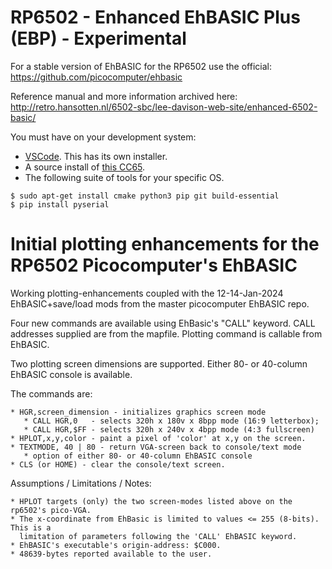 # RP6502 - Enhanced EhBASIC Plus (EBP) - Experimental

For a stable version of EhBASIC for the RP6502 use the official:
https://github.com/picocomputer/ehbasic

Reference manual and more information archived here:<br>
http://retro.hansotten.nl/6502-sbc/lee-davison-web-site/enhanced-6502-basic/

You must have on your development system:
 * [VSCode](https://code.visualstudio.com/). This has its own installer.
 * A source install of [this CC65](https://github.com/picocomputer/cc65).
 * The following suite of tools for your specific OS.
```
$ sudo apt-get install cmake python3 pip git build-essential
$ pip install pyserial
```

# Initial plotting enhancements for the RP6502 Picocomputer's EhBASIC

Working plotting-enhancements coupled with the 12-14-Jan-2024 EhBASIC+save/load mods from the master picocomputer EhBASIC repo. 

Four new commands are available using EhBasic's "CALL" keyword. 
CALL addresses supplied are from the mapfile. 
Plotting command is callable from EhBASIC.

Two plotting screen dimensions are supported.
Either 80- or 40-column EhBASIC console is available. 

The commands are:

    * HGR,screen_dimension - initializes graphics screen mode
       * CALL HGR,0   - selects 320h x 180v x 8bpp mode (16:9 letterbox);
       * CALL HGR,$FF - selects 320h x 240v x 4bpp mode (4:3 fullscreen)
    * HPLOT,x,y,color - paint a pixel of 'color' at x,y on the screen.
    * TEXTMODE, 40 | 80 - return VGA-screen back to console/text mode
       * option of either 80- or 40-column EhBASIC console
    * CLS (or HOME) - clear the console/text screen.

Assumptions / Limitations / Notes:

    * HPLOT targets (only) the two screen-modes listed above on the rp6502's pico-VGA.
    * The x-coordinate from EhBasic is limited to values <= 255 (8-bits). This is a 
      limitation of parameters following the 'CALL' EhBASIC keyword.
    * EhBASIC's executable's origin-address: $C000.  
    * 48639-bytes reported available to the user.
